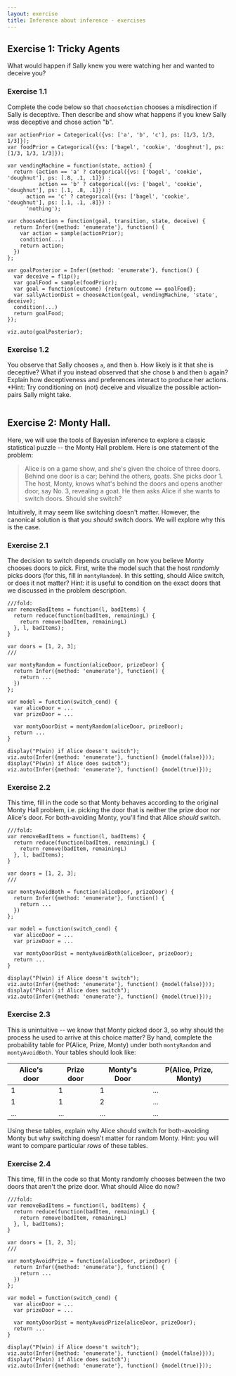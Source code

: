 ```yaml
---
layout: exercise
title: Inference about inference - exercises
---
```


## Exercise 1: Tricky Agents

What would happen if Sally knew you were watching her and wanted to deceive you? 

### Exercise 1.1

Complete the code below so that `chooseAction` chooses a misdirection if Sally is deceptive.
Then describe and show what happens if you knew Sally was deceptive and chose action "b".

~~~~
var actionPrior = Categorical({vs: ['a', 'b', 'c'], ps: [1/3, 1/3, 1/3]});
var foodPrior = Categorical({vs: ['bagel', 'cookie', 'doughnut'], ps: [1/3, 1/3, 1/3]});

var vendingMachine = function(state, action) {
  return (action == 'a' ? categorical({vs: ['bagel', 'cookie', 'doughnut'], ps: [.8, .1, .1]}) :
          action == 'b' ? categorical({vs: ['bagel', 'cookie', 'doughnut'], ps: [.1, .8, .1]}) :
	  action == 'c' ? categorical({vs: ['bagel', 'cookie', 'doughnut'], ps: [.1, .1, .8]}) :
	  'nothing');

var chooseAction = function(goal, transition, state, deceive) {
  return Infer({method: 'enumerate'}, function() {
    var action = sample(actionPrior);
    condition(...)
    return action;
  })
};

var goalPosterior = Infer({method: 'enumerate'}, function() {
  var deceive = flip();
  var goalFood = sample(foodPrior);
  var goal = function(outcome) {return outcome == goalFood};
  var sallyActionDist = chooseAction(goal, vendingMachine, 'state', deceive);
  condition(...)
  return goalFood;
});

viz.auto(goalPosterior);
~~~~

### Exercise 1.2

You observe that Sally chooses `a`, and then `b`.
How likely is it that she is deceptive?
What if you instead observed that she chose `b` and then `b` again?
Explain how deceptiveness and preferences interact to produce her actions.
*Hint: Try conditioning on (not) deceive and visualize the possible action-pairs Sally might take.

~~~~
~~~~

## Exercise 2: Monty Hall.

Here, we will use the tools of Bayesian inference to explore a classic statistical puzzle -- the Monty Hall problem.
Here is one statement of the problem:

> Alice is on a game show, and she's given the choice of three doors.
> Behind one door is a car; behind the others, goats.
> She picks door 1. The host,
> Monty, knows what's behind the doors and opens another door, say No. 3, revealing a goat.
> He then asks Alice if she wants to switch doors.
> Should she switch?

Intuitively, it may seem like switching doesn't matter.
However, the canonical solution is that you *should* switch doors.
We will explore why this is the case.

### Exercise 2.1

The decision to switch depends crucially on how you believe Monty chooses doors to pick.
First, write the model such that the host *randomly* picks doors (for this, fill in `montyRandom`).
In this setting, should Alice switch, or does it not matter?
Hint: it is useful to condition on the exact doors that we discussed in the problem description.

~~~~
///fold: 
var removeBadItems = function(l, badItems) {
  return reduce(function(badItem, remainingL) {
    return remove(badItem, remainingL)
  }, l, badItems);
}

var doors = [1, 2, 3];
///

var montyRandom = function(aliceDoor, prizeDoor) {
  return Infer({method: 'enumerate'}, function() {
    return ...
  })
};

var model = function(switch_cond) {
  var aliceDoor = ...
  var prizeDoor = ...

  var montyDoorDist = montyRandom(aliceDoor, prizeDoor);
  return ...
}

display("P(win) if Alice doesn't switch");
viz.auto(Infer({method: 'enumerate'}, function() {model(false)}));
display("P(win) if Alice does switch");
viz.auto(Infer({method: 'enumerate'}, function() {model(true)}));
~~~~


### Exercise 2.2

This time, fill in the code so that Monty behaves according to the original Monty Hall problem,
i.e. picking the door that is neither the prize door nor Alice's door.
For both-avoiding Monty, you'll find that Alice *should* switch.

~~~~
///fold: 
var removeBadItems = function(l, badItems) {
  return reduce(function(badItem, remainingL) {
    return remove(badItem, remainingL)
  }, l, badItems);
}

var doors = [1, 2, 3];
///

var montyAvoidBoth = function(aliceDoor, prizeDoor) {
  return Infer({method: 'enumerate'}, function() {
    return ...
  })
};

var model = function(switch_cond) {
  var aliceDoor = ...
  var prizeDoor = ...

  var montyDoorDist = montyAvoidBoth(aliceDoor, prizeDoor);
  return ...
}

display("P(win) if Alice doesn't switch");
viz.auto(Infer({method: 'enumerate'}, function() {model(false)}));
display("P(win) if Alice does switch");
viz.auto(Infer({method: 'enumerate'}, function() {model(true)}));
~~~~


### Exercise 2.3

This is unintuitive  -- we know that Monty picked door 3, so why should the process he used to arrive at this choice matter?
By hand, complete the probability table for P(Alice, Prize, Monty) under both `montyRandom` and `montyAvoidBoth`.
Your tables should look like:

Alice's door|   Prize door|     Monty's Door|   P(Alice, Prize, Monty)
-------------|  -----------|    -------------|  -----------------------
1|              1|              1|              ...
1|              1|              2|              ...
...|            ...|            ...|            ...

Using these tables, explain why Alice should switch for both-avoiding Monty but why switching doesn't matter for random Monty.
Hint: you will want to compare particular *rows* of these tables.


### Exercise 2.4

This time, fill in the code so that Monty randomly chooses between the two doors that aren't the prize door.
What should Alice do now?

~~~~
///fold: 
var removeBadItems = function(l, badItems) {
  return reduce(function(badItem, remainingL) {
    return remove(badItem, remainingL)
  }, l, badItems);
}

var doors = [1, 2, 3];
///

var montyAvoidPrize = function(aliceDoor, prizeDoor) {
  return Infer({method: 'enumerate'}, function() {
    return ...
  })
};

var model = function(switch_cond) {
  var aliceDoor = ...
  var prizeDoor = ...

  var montyDoorDist = montyAvoidPrize(aliceDoor, prizeDoor);
  return ...
}

display("P(win) if Alice doesn't switch");
viz.auto(Infer({method: 'enumerate'}, function() {model(false)}));
display("P(win) if Alice does switch");
viz.auto(Infer({method: 'enumerate'}, function() {model(true)}));
~~~~
